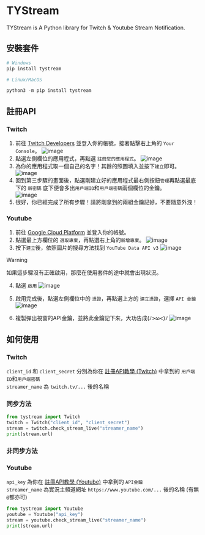 # TYStream
TYStream is A Python library for Twitch & Youtube Stream Notification.

## 安裝套件
```python
# Windows
pip install tystream

# Linux/MacOS

python3 -m pip install tystream
```

## 註冊API
### Twitch
1. 前往 [Twitch Developers](https://dev.twitch.tv/) 並登入你的帳號，接著點擊右上角的 `Your Console`。
![image](https://github.com/Mantouisyummy/TYStream/assets/51238168/8d4137a2-fb1c-4c01-8c1a-a03ea181a1b3)
1. 點選左側欄位的應用程式，再點選 `註冊您的應用程式`。
![image](https://github.com/Mantouisyummy/TYStream/assets/51238168/06011479-aa80-4def-a34a-a5f220ad971c)
3. 為你的應用程式取一個自己的名字！其餘的照圖填入並按下`建立`即可。
![image](https://github.com/Mantouisyummy/TYStream/assets/51238168/12f4e911-abe4-4367-954f-96cacc44f30a)
4. 回到第三步驟的畫面後，點選剛建立好的應用程式最右側按鈕`管理`再點選最底下的 `新密碼`  底下便會多出`用戶端ID`和`用戶端密碼`兩個欄位的金鑰。  
![image](https://github.com/Mantouisyummy/TYStream/assets/51238168/1b8a0c62-31c6-4f00-a456-96c7bf4a46b4)
5. 很好，你已經完成了所有步驟！請將剛拿到的兩組金鑰記好，不要隨意外洩！
### Youtube
1. 前往 [Google Cloud Platform](https://console.cloud.google.com/?hl=zh-tw) 並登入你的帳號。
2. 點選最上方欄位的 `選取專案`，再點選右上角的`新增專案`。
![image](https://github.com/Mantouisyummy/TYStream/assets/51238168/ae2bd559-6a55-4bf8-95d4-86b1e46619b8)
3. 按下`建立`後，依照圖片的搜尋方法找到 `YouTube Data API v3`
![image](https://github.com/Mantouisyummy/TYStream/assets/51238168/2697cab3-3ce5-412c-85b8-64abfad8f91d)
> [!WARNING]
> 如果這步驟沒有正確啟用，那麼在使用套件的途中就會出現狀況。
4. 點選 `啟用`
![image](https://github.com/Mantouisyummy/TYStream/assets/51238168/8fd69240-88db-4d7e-b212-28892b142ade)

5. 啟用完成後，點選左側欄位中的 `憑證`，再點選上方的 `建立憑證`，選擇 `API 金鑰`
![image](https://github.com/Mantouisyummy/TYStream/assets/51238168/47666706-c172-4301-a48c-07108e3926c8)
6. 複製彈出視窗的API金鑰，並將此金鑰記下來，大功告成(ﾉ>ω<)ﾉ
![image](https://github.com/Mantouisyummy/TYStream/assets/51238168/1b7c2f35-440d-475e-a2d5-ee4a5125a5ea)

## 如何使用

### Twitch
`client_id` 和 `client_secret` 分別為你在 <a href="#twitch">註冊API教學 (Twitch)</a> 中拿到的 `用戶端ID`和`用戶端密碼`   
`streamer_name` 為 `twitch.tv/...` 後的名稱
### 同步方法
```py
from tystream import Twitch
twitch = Twitch("client_id", "client_secret")
stream = twitch.check_stream_live("streamer_name")
print(stream.url)
```
### 非同步方法

### Youtube
`api_key` 為你在 <a href="#youtube">註冊API教學 (Youtube)</a> 中拿到的 `API金鑰`  
`streamer_name` 為實況主頻道網址 `https://www.youtube.com/...` 後的名稱 (有無`@`都亦可)
```py
from tystream import Youtube
youtube = Youtube("api_key")
stream = youtube.check_stream_live("streamer_name")
print(stream.url)
```
